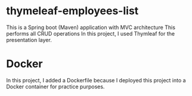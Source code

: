 # thymeleaf-employees-list

This is a Spring boot (Maven) application with MVC architecture 
This performs all CRUD operations
In this project, I used Thymleaf for the presentation layer.

# Docker
In this project, I added a Dockerfile because I deployed this project into a Docker container for practice purposes.
